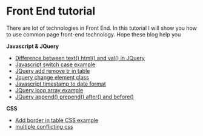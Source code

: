 # Front End tutorial
There are lot of technologies in Front End. In this tutorial I will show you how to use common page front-end 
technology. Hope these blog help you

**Javascript & JQuery**

* [Difference between text() html() and val() in JQuery](http://www.henryxi.com/difference-between-text-html-and-val-in-jquery)
* [Javascript switch case example](http://www.henryxi.com/javascript-switch-case-example)
* [JQuery add remove tr in table](http://www.henryxi.com/jquery-add-remove-tr-in-table)
* [Jquery change element class](http://www.henryxi.com/jquery-change-element-class)
* [Javascript timestamp to date format](http://www.henryxi.com/javascript-timestamp-to-date-format)
* [JQuery loop array example](http://www.henryxi.com/jquery-loop-array-example)
* [JQuery append() prepend() after() and before()](http://www.henryxi.com/jquery-append-prepend-after-and-before)

**CSS**

* [Add border in table CSS example](http://www.henryxi.com/add-border-in-table-css-example)
* [multiple conflicting css](http://www.henryxi.com/multiple-conflicting-css)